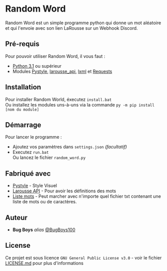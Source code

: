 # Random Word
Random Word est un simple programme python qui donne un mot aléatoire et qui l'envoie avec son lien LaRousse sur un Webhook Discord.

## Pré-requis

Pour pouvoir utiliser Random Word, il vous faut : 

- [Python 3.1](https://www.python.org/downloads/) ou supérieur
- Modules [Pystyle](https://pypi.org/project/pystyle/), [larousse_api](https://github.com/quentin-dev/larousse_api), [lxml](https://pypi.org/project/lxml/) et [Requests](https://pypi.org/project/requests/)

## Installation

Pour installer Random World, éxecutez `install.bat`
<br>Ou installez les modules uns-à-uns via la commande `py -m pip install [nom du module]`

## Démarrage

Pour lancer le programme :
- Ajoutez vos paramètres dans `settings.json` *(facultatif)*
- Executez `run.bat`
<br>Ou lancez le fichier `random_word.py`
## Fabriqué avec

* [Pystyle](https://github.com/billythegoat356/pystyle) - Style Visuel
* [Larousse API](https://github.com/quentin-dev/larousse_api) - Pour avoir les définitions des mots
* [Liste mots](https://www.freelang.com/dictionnaire/dic-francais.php) - Peut marcher avec n'importe quel fichier txt contenant une liste de mots ou de caractères.

## Auteur
* **Bug Boys** _alias_ [@BugBoys100](https://github.com/BugBoys100)

## License

Ce projet est sous licence ``GNU General Public License v3.0`` - voir le fichier [LICENSE.md](LICENSE.md) pour plus d'informations

